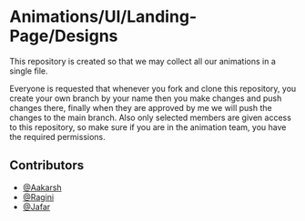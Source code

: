 
# Animations/UI/Landing-Page/Designs

This repository is created so that we may collect all our animations in a single file.

Everyone is requested that whenever you fork and clone this repository, you create your own branch by your name then you make changes and push changes there, finally when they are approved by me we will push the changes to the main branch. Also only selected members are given access to this repository, so make sure if you are in the animation team, you have the required permissions.


## Contributors

- [@Aakarsh](https://github.com/aakarsh-2004)
- [@Ragini](https://github.com/Mishragini)
- [@Jafar](https://github.com/xdjames123)



